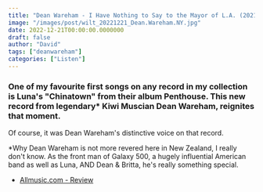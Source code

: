 ```yaml
---
title: "Dean Wareham - I Have Nothing to Say to the Mayor of L.A. (2021)"
image: "/images/post/wilt_20221221_Dean.Wareham.NY.jpg"
date: 2022-12-21T00:00:00.0000000
draft: false
author: "David"
tags: ["deanwareham"]
categories: ["Listen"]
---
```

### One of my favourite first songs on any record in my collection is Luna's "Chinatown" from their album Penthouse. This new record from legendary\* Kiwi Muscian Dean Wareham, reignites that moment.

 Of course, it was Dean Wareham's distinctive voice on that record.  

 \*Why Dean Wareham is not more revered here in New Zealand, I really don't know. As the front man of Galaxy 500, a hugely influential American band as well as Luna, AND Dean & Britta, he's really something special.

-  [Allmusic.com - Review](https://www.allmusic.com/album/i-have-nothing-to-say-to-the-mayor-of-la-mw0003579020)